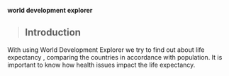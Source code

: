  **world development explorer**
>## Introduction
With using World Development Explorer we try to find out about life expectancy , comparing the countries in accordance with population. It is important to know how health issues impact the life expectancy.

